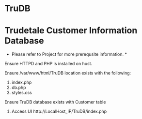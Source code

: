 # TruDB
# Trudetale Customer Information Database
* Please refer to Project for more prerequsite information. * 

Ensure HTTPD and PHP is installed on host.

Ensure /var/www/html/TruDB location exists with the following:
1. index.php
2. db.php
3. styles.css

Ensure TruDB database exists with Customer table

1. Access UI
 http://LocalHost_IP/TruDB/index.php

